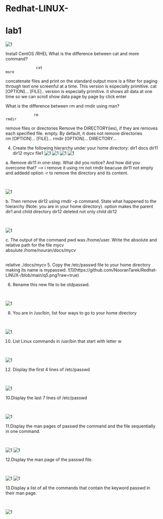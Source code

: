 # Redhat-LINUX-
# lab1
![1](https://www.redhat.com/themes/custom/rhdc/img/red-hat-social-share.jpg)


Install CentOS /RHEL
What is the difference between cat and more command?

                  cat                                                            more 
concatenate files and print on the standard output                more is a filter for paging through text one screenful at a time.                                                             This version is especially primitive.
cat [OPTION]... [FILE]..                                          version is especially primitive.
it shows all data at one time so we can scroll                    show data page by page by click enter 


What is the difference between rm and rmdir using man?

                 rm                                                              rmdir
remove files or directories                                       Remove the DIRECTORY(ies), if they are removes each specified file.                                                             empty. 
By default, it does not remove directories	                                                                                
rm [OPTION]... [FILE]...                                         rmdir [OPTION]... DIRECTORY...  


4. Create the following hierarchy under your home directory:
dir1 docs
dir11 dir12 mycv
file1
![1](https://github.com/NooranTarek/Redhat-LINUX-/blob/main/q4_pt1.png?raw=true)
![1](https://github.com/NooranTarek/Redhat-LINUX-/blob/main/q4_pt2.png?raw=true)
![1](https://github.com/NooranTarek/Redhat-LINUX-/blob/main/q4_pt3.png?raw=true)
![1](https://github.com/NooranTarek/Redhat-LINUX-/blob/main/q4_pt4.png?raw=true)

a. Remove dir11 in one-step. What did you notice? And how did you overcome that?
--> i remove it using rm not rmdir beacuse dir11 not empty and addedd option -r to remove the directory and its content.
<html></br></html>

![1](https://github.com/NooranTarek/Redhat-LINUX-/blob/main/q4_a.png?raw=true)

b. Then remove dir12 using rmdir –p command. State what happened to the
hierarchy (Note: you are in your home directory).
option makes the parent dir1 and child directory dir12 deleted not only child dir12
<html></br></html> 

![1](https://github.com/NooranTarek/Redhat-LINUX-/blob/main/q4-b.png?raw=true)


c. The output of the command pwd was /home/user. Write the absolute
and relative path for the file mycv <html></br></html> 
absulute   /home/nouran/docs/mycv
<html></br></html> 
relative  ./docs/mycv
5. Copy the /etc/passwd file to your home directory making its name is mypasswd.
![1](https://github.com/NooranTarek/Redhat-LINUX-/blob/main/q5.png?raw=true)

6. Rename this new file to be oldpasswd.
<html></br></html>

![1](https://github.com/NooranTarek/Redhat-LINUX-/blob/main/q6.png?raw=true)




8. You are in /usr/bin, list four ways to go to your home directory
<html></br></html>

![1](https://github.com/NooranTarek/Redhat-LINUX-/blob/main/q7.png?raw=true)






10. List Linux commands in /usr/bin that start with letter w
<html></br></html>

![1](https://github.com/NooranTarek/Redhat-LINUX-/blob/main/q8.png?raw=true)





12. Display the first 4 lines of /etc/passwd
<html></br></html>

![1](https://github.com/NooranTarek/Redhat-LINUX-/blob/main/q9.png?raw=true)





10.Display the last 7 lines of /etc/passwd
<html></br></html>

![1](https://github.com/NooranTarek/Redhat-LINUX-/blob/main/q10.png?raw=true)






11.Display the man pages of passwd the command and the file sequentially in one command.
<html></br></html>

![1](https://github.com/NooranTarek/Redhat-LINUX-/blob/main/q11a.png?raw=true)
![1](https://github.com/NooranTarek/Redhat-LINUX-/blob/main/q11.png?raw=true)





12.Display the man page of the passwd file.
<html></br></html>

![1](https://github.com/NooranTarek/Redhat-LINUX-/blob/main/q12a.png?raw=true)
![1](https://github.com/NooranTarek/Redhat-LINUX-/blob/main/q12.png?raw=true)






13.Display a list of all the commands that contain the keyword passwd in their man page.
<html></br></html>

![1](https://github.com/NooranTarek/Redhat-LINUX-/blob/main/q13.png?raw=true)



